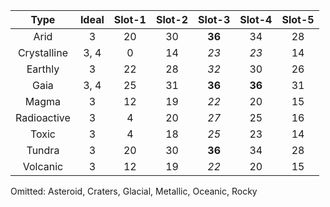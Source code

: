 |Type|Ideal|Slot-1|Slot-2|Slot-3|Slot-4|Slot-5|
|:-:|:-:|:-:|:-:|:-:|:-:|:-:|
|Arid|3|20|30|**36**|34|28|
|Crystalline|3, 4|0|14|_23_|_23_|14|
|Earthly|3|22|28|_32_|30|26|
|Gaia|3, 4|25|31|**36**|**36**|31|
|Magma|3|12|19|_22_|20|15|
|Radioactive|3|4|20|_27_|25|16|
|Toxic|3|4|18|_25_|23|14|
|Tundra|3|20|30|**36**|34|28|
|Volcanic|3|12|19|_22_|20|15|

Omitted: Asteroid, Craters, Glacial, Metallic, Oceanic, Rocky


